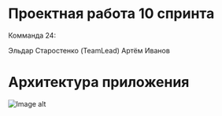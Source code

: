 # Проектная работа 10 спринта

Комманда 24:

Эльдар Старостенко (TeamLead)
Артём Иванов

# Архитектура приложения

![Image alt](https://github.com/elezbar/notifications_sprint_1/raw/main/application_architecture_notifications.png)